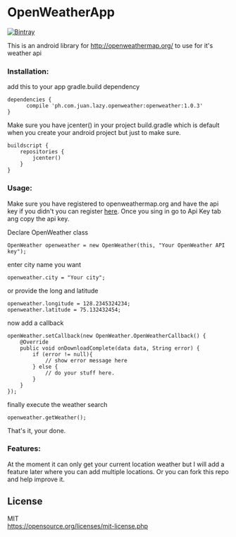 # OpenWeatherApp

[ ![Bintray](https://api.bintray.com/packages/wwwdotphilip/maven/openweather/images/download.svg) ](https://bintray.com/wwwdotphilip/maven/openweather/_latestVersion)

This is an android library for http://openweathermap.org/ to use for it's weather api

### Installation:

add this to your app gradle.build dependency

    dependencies {
          compile 'ph.com.juan.lazy.openweather:openweather:1.0.3'
    }

Make sure you have jcenter() in your project build.gradle which is default when you create your android project but just to make sure.

    buildscript {
        repositories {
            jcenter()
        }
    }

### Usage:

Make sure you have registered to openweathermap.org and have the api key if you didn't you can register [here](https://home.openweathermap.org/users/sign_up). Once you sing in go to Api Key tab ang copy the api key.

Declare OpenWeather class

    OpenWeather openweather = new OpenWeather(this, "Your OpenWeather API key");
    
enter city name you want

    openweather.city = "Your city";
    
or provide the long and latitude
    
    openweather.longitude = 128.2345324234;
    openweather.latitude = 75.132432454;
    
now add a callback

    openWeather.setCallback(new OpenWeather.OpenWeatherCallback() {
        @Override
        public void onDownloadComplete(data data, String error) {
            if (error != null){
                // show error message here
            } else {
                // do your stuff here.
            }
        }
    });
    
finally execute the weather search

    openweather.getWeather();
    
That's it, your done.
    
### Features:

At the moment it can only get your current location weather but I will add a feature later where you can add multiple locations. Or you can fork this repo and help improve it.
    
## License
MIT<br>
https://opensource.org/licenses/mit-license.php
